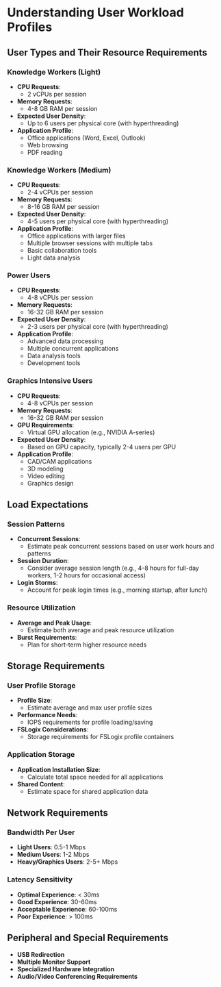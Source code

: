 # Understanding User Workload Profiles

## User Types and Their Resource Requirements

### Knowledge Workers (Light)
- **CPU Requests**:
  - 2 vCPUs per session
- **Memory Requests**:
  - 4-8 GB RAM per session
- **Expected User Density**:
  - Up to 6 users per physical core (with hyperthreading)
- **Application Profile**:
  - Office applications (Word, Excel, Outlook)
  - Web browsing
  - PDF reading

### Knowledge Workers (Medium)
- **CPU Requests**:
  - 2-4 vCPUs per session
- **Memory Requests**:
  - 8-16 GB RAM per session
- **Expected User Density**:
  - 4-5 users per physical core (with hyperthreading)
- **Application Profile**:
  - Office applications with larger files
  - Multiple browser sessions with multiple tabs
  - Basic collaboration tools
  - Light data analysis

### Power Users
- **CPU Requests**:
  - 4-8 vCPUs per session
- **Memory Requests**:
  - 16-32 GB RAM per session
- **Expected User Density**:
  - 2-3 users per physical core (with hyperthreading)
- **Application Profile**:
  - Advanced data processing
  - Multiple concurrent applications
  - Data analysis tools
  - Development tools

### Graphics Intensive Users
- **CPU Requests**:
  - 4-8 vCPUs per session
- **Memory Requests**:
  - 16-32 GB RAM per session
- **GPU Requirements**:
  - Virtual GPU allocation (e.g., NVIDIA A-series)
- **Expected User Density**:
  - Based on GPU capacity, typically 2-4 users per GPU
- **Application Profile**:
  - CAD/CAM applications
  - 3D modeling
  - Video editing
  - Graphics design

## Load Expectations

### Session Patterns
- **Concurrent Sessions**:
  - Estimate peak concurrent sessions based on user work hours and patterns
- **Session Duration**:
  - Consider average session length (e.g., 4-8 hours for full-day workers, 1-2 hours for occasional access)
- **Login Storms**:
  - Account for peak login times (e.g., morning startup, after lunch)

### Resource Utilization
- **Average and Peak Usage**:
  - Estimate both average and peak resource utilization
- **Burst Requirements**:
  - Plan for short-term higher resource needs

## Storage Requirements

### User Profile Storage
- **Profile Size**:
  - Estimate average and max user profile sizes
- **Performance Needs**:
  - IOPS requirements for profile loading/saving
- **FSLogix Considerations**:
  - Storage requirements for FSLogix profile containers

### Application Storage
- **Application Installation Size**:
  - Calculate total space needed for all applications
- **Shared Content**:
  - Estimate space for shared application data

## Network Requirements

### Bandwidth Per User
- **Light Users**: 0.5-1 Mbps
- **Medium Users**: 1-2 Mbps
- **Heavy/Graphics Users**: 2-5+ Mbps

### Latency Sensitivity
- **Optimal Experience**: < 30ms
- **Good Experience**: 30-60ms
- **Acceptable Experience**: 60-100ms
- **Poor Experience**: > 100ms

## Peripheral and Special Requirements
- **USB Redirection**
- **Multiple Monitor Support**
- **Specialized Hardware Integration**
- **Audio/Video Conferencing Requirements**
